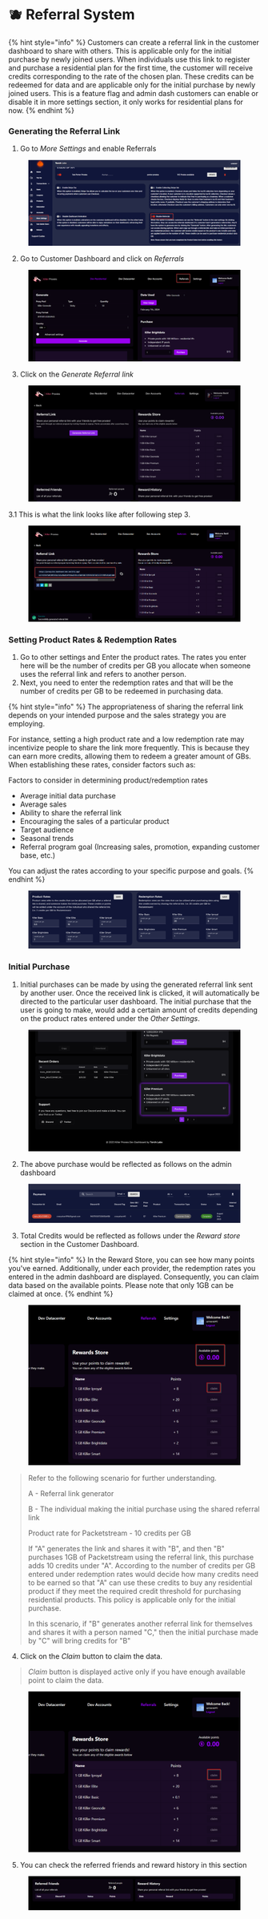 # 🫐 Referral System

{% hint style="info" %}
Customers can create a referral link in the customer dashboard to share with others. This is applicable only for the initial purchase by newly joined users. When individuals use this link to register and purchase a residential plan for the first time, the customer will receive credits corresponding to the rate of the chosen plan. These credits can be redeemed for data and are applicable only for the initial purchase by newly joined users. This is a feature flag and admin dash customers can enable or disable it in more settings section, it only works for residential plans for now.
{% endhint %}

### Generating the Referral Link

1. Go to _More Settings_ and enable Referrals

<figure><img src="../.gitbook/assets/3 (16).png" alt=""><figcaption></figcaption></figure>

2. Go to Customer Dashboard and click on _Referrals_

<figure><img src="../.gitbook/assets/2024-02-07 15_13_13-Killer Proxies Dev.png" alt=""><figcaption></figcaption></figure>

3. Click on the _Generate Referral link_

<figure><img src="../.gitbook/assets/Screenshot 2024-02-07 at 15.22.07.png" alt=""><figcaption></figcaption></figure>

3.1 This is what the link looks like after following step 3.



<figure><img src="../.gitbook/assets/2024-02-07 16_07_00-Killer Proxies Dev.png" alt=""><figcaption></figcaption></figure>

### Setting Product Rates & Redemption Rates

1. Go to other settings and Enter the product rates. The rates you enter here will be the number of credits per GB you allocate when someone uses the referral link and refers to another person.&#x20;
2. Next, you need to enter the redemption rates and that will be the number of credits per GB to be redeemed in purchasing data.



{% hint style="info" %}
The appropriateness of sharing the referral link depends on your intended purpose and the sales strategy you are employing.

For instance, setting a high product rate and a low redemption rate may incentivize people to share the link more frequently. This is because they can earn more credits, allowing them to redeem a greater amount of GBs. When establishing these rates, consider factors such as:

Factors to consider in determining product/redemption rates

* Average initial data purchase&#x20;
* Average sales&#x20;
* Ability to share the referral link&#x20;
* Encouraging the sales of a particular product&#x20;
* Target audience
* Seasonal trends
* Referral program goal (Increasing sales, promotion, expanding customer base, etc.)

You can adjust the rates according to your specific purpose and goals.
{% endhint %}



<figure><img src="../.gitbook/assets/Screenshot 2024-01-11 at 11.59.46.png" alt=""><figcaption></figcaption></figure>

### Initial Purchase

1. Initial purchases can be made by using the generated referral link sent by another user. Once the received link is clicked, it will automatically be directed to the particular user dashboard. The initial purchase that the user is going to make, would add a certain amount of credits depending on the product rates entered under the _Other Settings_.

<figure><img src="../.gitbook/assets/Screenshot 2023-08-21 at 16.10.23.png" alt=""><figcaption></figcaption></figure>

2. The above purchase would be reflected as follows on the admin dashboard

<figure><img src="../.gitbook/assets/Screenshot 2023-08-21 at 16.11.49.png" alt=""><figcaption></figcaption></figure>

3. Total Credits would be reflected as follows under the _Reward store_ section in the Customer Dashboard.



{% hint style="info" %}
In the Reward Store, you can see how many points you've earned. Additionally, under each provider, the redemption rates you entered in the admin dashboard are displayed. Consequently, you can claim data based on the available points. Please note that only 1GB can be claimed at once.
{% endhint %}

<figure><img src="../.gitbook/assets/2024-02-07 15_34_12-Killer Proxies Dev.png" alt=""><figcaption></figcaption></figure>

> Refer to the following scenario for further understanding.
>
>
>
> A - Referral link generator&#x20;
>
> B - The individual making the initial purchase using the shared referral link&#x20;
>
> Product rate for Packetstream - 10 credits per GB
>
> If "A" generates the link and shares it with "B", and then "B" purchases 1GB of Packetstream using the referral link, this purchase adds 10 credits under "A". According to the number of credits per GB entered under redemption rates would decide how many credits need to be earned so that "A" can use these credits to buy any residential product if they meet the required credit threshold for purchasing residential products. This policy is applicable only for the initial purchase.
>
> In this scenario, if "B" generates another referral link for themselves and shares it with a person named "C," then the initial purchase made by "C" will bring credits for "B"

4. Click on the _Claim_ button to claim the data.

> _Claim_ button is displayed active only if you have enough available point to claim the data.

<figure><img src="../.gitbook/assets/zzzz.png" alt=""><figcaption></figcaption></figure>

5. You can check the referred friends and reward history in this section

<figure><img src="../.gitbook/assets/2024-02-07 15_59_16-Killer Proxies Dev.png" alt=""><figcaption></figcaption></figure>

